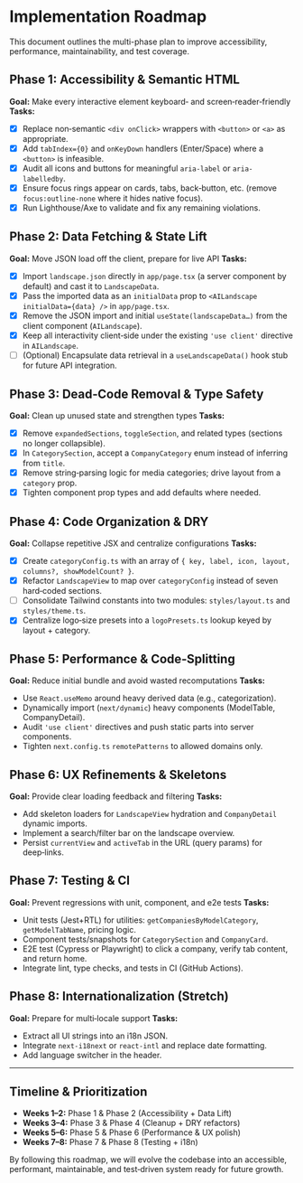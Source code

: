  # Implementation Roadmap

 This document outlines the multi-phase plan to improve accessibility, performance, maintainability, and test coverage.

 ## Phase 1: Accessibility & Semantic HTML
 **Goal:** Make every interactive element keyboard‑ and screen‑reader‑friendly
 **Tasks:**
 - [x] Replace non‑semantic `<div onClick>` wrappers with `<button>` or `<a>` as appropriate.
 - [x] Add `tabIndex={0}` and `onKeyDown` handlers (Enter/Space) where a `<button>` is infeasible.
 - [x] Audit all icons and buttons for meaningful `aria-label` or `aria-labelledby`.
 - [x] Ensure focus rings appear on cards, tabs, back‑button, etc. (remove `focus:outline-none` where it hides native focus).
 - [x] Run Lighthouse/Axe to validate and fix any remaining violations.

 ## Phase 2: Data Fetching & State Lift
 **Goal:** Move JSON load off the client, prepare for live API
 **Tasks:**
 - [x] Import `landscape.json` directly in `app/page.tsx` (a server component by default) and cast it to `LandscapeData`.
 - [x] Pass the imported data as an `initialData` prop to `<AILandscape initialData={data} />` in `app/page.tsx`.
 - [x] Remove the JSON import and initial `useState(landscapeData…)` from the client component (`AILandscape`).
 - [x] Keep all interactivity client‑side under the existing `'use client'` directive in `AILandscape`.
 - [ ] (Optional) Encapsulate data retrieval in a `useLandscapeData()` hook stub for future API integration.

 ## Phase 3: Dead‑Code Removal & Type Safety
 **Goal:** Clean up unused state and strengthen types
 **Tasks:**
 - [x] Remove `expandedSections`, `toggleSection`, and related types (sections no longer collapsible).
 - [x] In `CategorySection`, accept a `CompanyCategory` enum instead of inferring from `title`.
 - [x] Remove string‑parsing logic for media categories; drive layout from a `category` prop.
 - [x] Tighten component prop types and add defaults where needed.

 ## Phase 4: Code Organization & DRY
 **Goal:** Collapse repetitive JSX and centralize configurations
 **Tasks:**
 - [x] Create `categoryConfig.ts` with an array of `{ key, label, icon, layout, columns?, showModelCount? }`.
 - [x] Refactor `LandscapeView` to map over `categoryConfig` instead of seven hard‑coded sections.
 - [ ] Consolidate Tailwind constants into two modules: `styles/layout.ts` and `styles/theme.ts`.
 - [x] Centralize logo‑size presets into a `logoPresets.ts` lookup keyed by layout + category.

 ## Phase 5: Performance & Code‑Splitting
 **Goal:** Reduce initial bundle and avoid wasted recomputations
 **Tasks:**
 - Use `React.useMemo` around heavy derived data (e.g., categorization).
 - Dynamically import (`next/dynamic`) heavy components (ModelTable, CompanyDetail).
 - Audit `'use client'` directives and push static parts into server components.
 - Tighten `next.config.ts` `remotePatterns` to allowed domains only.

 ## Phase 6: UX Refinements & Skeletons
 **Goal:** Provide clear loading feedback and filtering
 **Tasks:**
 - Add skeleton loaders for `LandscapeView` hydration and `CompanyDetail` dynamic imports.
 - Implement a search/filter bar on the landscape overview.
 - Persist `currentView` and `activeTab` in the URL (query params) for deep‑links.

 ## Phase 7: Testing & CI
 **Goal:** Prevent regressions with unit, component, and e2e tests
 **Tasks:**
 - Unit tests (Jest+RTL) for utilities: `getCompaniesByModelCategory`, `getModelTabName`, pricing logic.
 - Component tests/snapshots for `CategorySection` and `CompanyCard`.
 - E2E test (Cypress or Playwright) to click a company, verify tab content, and return home.
 - Integrate lint, type checks, and tests in CI (GitHub Actions).

 ## Phase 8: Internationalization (Stretch)
 **Goal:** Prepare for multi‑locale support
 **Tasks:**
 - Extract all UI strings into an i18n JSON.
 - Integrate `next-i18next` or `react-intl` and replace date formatting.
 - Add language switcher in the header.

 ---
 ## Timeline & Prioritization
 - **Weeks 1–2:** Phase 1 & Phase 2 (Accessibility + Data Lift)
 - **Weeks 3–4:** Phase 3 & Phase 4 (Cleanup + DRY refactors)
 - **Weeks 5–6:** Phase 5 & Phase 6 (Performance & UX polish)
 - **Weeks 7–8:** Phase 7 & Phase 8 (Testing + i18n)

 By following this roadmap, we will evolve the codebase into an accessible, performant, maintainable, and test‑driven system ready for future growth.